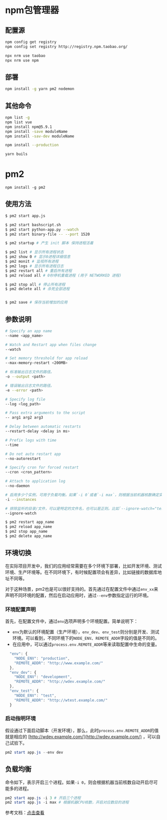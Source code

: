# npm包管理器

## 配置源

```bash
npm config get registry
npm config set registry http://registry.npm.taobao.org/

npx nrm use taobao
npx nrm use npm
```

## 部署

```bash
npm install -g yarn pm2 nodemon
```

## 其他命令

```bash
npm list -g
npm list vue
npm install npm@5.9.1
npm install -save moduleName
npm install -sav-dev moduleName

npm install --production
```


```bash
yarn buils
```

# pm2

```shell
npm install -g pm2
```

## 使用方法

```bash
$ pm2 start app.js

$ pm2 start bashscript.sh
$ pm2 start python-app.py --watch
$ pm2 start binary-file -- --port 1520

$ pm2 startup # 产生 init 脚本 保持进程活着

$ pm2 list # 显示所有进程状态  
$ pm2 show 0 # 显示0进程详细信息  
$ pm2 monit # 监视所有进程  
$ pm2 logs # 显示所有进程日志  
$ pm2 restart all # 重启所有进程  
$ pm2 reload all # 0秒停机重载进程 (用于 NETWORKED 进程)

$ pm2 stop all # 停止所有进程  
$ pm2 delete all # 杀死全部进程


$ pm2 save # 保存当前增加的应用
```

## 参数说明

```bash
# Specify an app name
--name <app_name>

# Watch and Restart app when files change
--watch

# Set memory threshold for app reload
--max-memory-restart <200MB>

# 标准输出日志文件的路径。
-o --output <path>

# 错误输出日志文件的路径。
-e --error <path>

# Specify log file
--log <log_path>

# Pass extra arguments to the script
-- arg1 arg2 arg3

# Delay between automatic restarts
--restart-delay <delay in ms>

# Prefix logs with time
--time

# Do not auto restart app
--no-autorestart

# Specify cron for forced restart
--cron <cron_pattern>

# Attach to application log
--no-daemon

# 启用多少个实例，可用于负载均衡。如果`-i 0`或者`-i max`，则根据当前机器核数确定实例数目。
-i --instances

# 排除监听的目录/文件，可以是特定的文件名，也可以是正则。比如`--ignore-watch="test node_modules "some scripts""`
--ignore-watch
```

```bash
$ pm2 restart app_name
$ pm2 reload app_name
$ pm2 stop app_name
$ pm2 delete app_name
```


## 环境切换

在实际项目开发中，我们的应用经常需要在多个环境下部署，比如开发环境、测试环境、生产环境等。在不同环境下，有时候配置项会有差异，比如链接的数据库地址不同等。

对于这种场景，pm2也是可以很好支持的。首先通过在配置文件中通过`env_xx`来声明不同环境的配置，然后在启动应用时，通过`--env`参数指定运行的环境。

### 环境配置声明

首先，在配置文件中，通过`env`选项声明多个环境配置。简单说明下：

-   `env`为默认的环境配置（生产环境），`env_dev`、`env_test`则分别是开发、测试环境。可以看到，不同环境下的`NODE_ENV`、`REMOTE_ADDR`字段的值是不同的。
-   在应用中，可以通过`process.env.REMOTE_ADDR`等来读取配置中生命的变量。

```javascript
  "env": {
    "NODE_ENV": "production",
    "REMOTE_ADDR": "http://www.example.com/"
  },
  "env_dev": {
    "NODE_ENV": "development",
    "REMOTE_ADDR": "http://wdev.example.com/"
  },
  "env_test": {
    "NODE_ENV": "test",
    "REMOTE_ADDR": "http://wtest.example.com/"
  }
```

### 启动指明环境

假设通过下面启动脚本（开发环境），那么，此时`process.env.REMOTE_ADDR`的值就是相应的 [http://wdev.example.com/](http://wdev.example.com/) ，可以自己试验下。

```powershell
pm2 start app.js --env dev
```

## 负载均衡

命令如下，表示开启三个进程。如果`-i 0`，则会根据机器当前核数自动开启尽可能多的进程。

```powershell
pm2 start app.js -i 3 # 开启三个进程
pm2 start app.js -i max # 根据机器CPU核数，开启对应数目的进程 
```

参考文档：[点击查看](http://pm2.keymetrics.io/docs/usage/cluster-mode/#automatic-load-balancing)